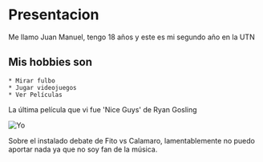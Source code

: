# Presentacion
  Me llamo Juan Manuel, tengo 18 años y este es mi segundo año en la UTN
  ## Mis hobbies son
    * Mirar fulbo
    * Jugar videojuegos
    * Ver Películas
  La última película que vi fue 'Nice Guys' de Ryan Gosling

  
  ![Yo](https://i.pinimg.com/originals/32/90/ce/3290cec29e780eae35d84f790e85aae3.gif)

  Sobre el instalado debate de Fito vs Calamaro, lamentablemente no puedo aportar nada ya que no soy fan de la música.
